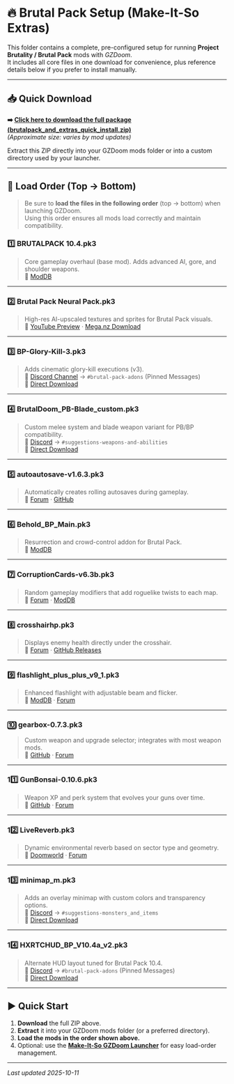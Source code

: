 # 🔥 Brutal Pack Setup (Make-It-So Extras)

This folder contains a complete, pre-configured setup for running **Project Brutality / Brutal Pack** mods with *GZDoom*.  
It includes all core files in one download for convenience, plus reference details below if you prefer to install manually.

---

## 📥 Quick Download

**➡️ [Click here to download the full package (brutalpack_and_extras_quick_install.zip)](https://github.com/BobQuickSaveSmith/Make-It-So-GZDoom-Launcher/raw/main/extras/brutalpacksetup/brutalpack_and_extras_quick_install.zip)**  
*(Approximate size: varies by mod updates)*  

Extract this ZIP directly into your GZDoom mods folder or into a custom directory used by your launcher.

---

## 🧭 Load Order (Top → Bottom)

> Be sure to **load the files in the following order** (top → bottom) when launching GZDoom.  
> Using this order ensures all mods load correctly and maintain compatibility.

### 1️⃣ **BRUTALPACK 10.4.pk3**  
> Core gameplay overhaul (base mod). Adds advanced AI, gore, and shoulder weapons.  
🔗 [ModDB](https://www.moddb.com/addons/brutal-pack1)

---

### 2️⃣ **Brutal Pack Neural Pack.pk3**  
> High-res AI-upscaled textures and sprites for Brutal Pack visuals.  
🔗 [YouTube Preview](https://www.youtube.com/watch?v=XEJTqbG27U4) · [Mega.nz Download](https://mega.nz/folder/04ZSyaRZ#bhhD8MpbOliZxHf9W-aHFg)

---

### 3️⃣ **BP-Glory-Kill-3.pk3**  
> Adds cinematic glory-kill executions (v3).  
🔗 [Discord Channel](https://discord.gg/GczEEGda) → `#brutal-pack-adons` (Pinned Messages)  
🔗 [Direct Download](https://cdn.discordapp.com/attachments/847544765393797171/1380698783087591504/BP-Glory-Kill.pk3)

---

### 4️⃣ **BrutalDoom_PB-Blade_custom.pk3**  
> Custom melee system and blade weapon variant for PB/BP compatibility.  
🔗 [Discord](https://discord.gg/GczEEGda) → `#suggestions-weapons-and-abilities`  
🔗 [Direct Download](https://cdn.discordapp.com/attachments/847855773202776114/1413531810318520421/BrutalDoom_PB-Blade_custom.pk3)

---

### 5️⃣ **autoautosave-v1.6.3.pk3**  
> Automatically creates rolling autosaves during gameplay.  
🔗 [Forum](https://forum.zdoom.org/viewtopic.php?f=43&t=59889) · [GitHub](https://github.com/mmaulwurff/autoautosave)

---

### 6️⃣ **Behold_BP_Main.pk3**  
> Resurrection and crowd-control addon for Brutal Pack.  
🔗 [ModDB](https://www.moddb.com/games/doom/downloads/behold-bp)

---

### 7️⃣ **CorruptionCards-v6.3b.pk3**  
> Random gameplay modifiers that add roguelike twists to each map.  
🔗 [Forum](https://forum.zdoom.org/viewtopic.php?t=67939) · [ModDB](https://www.moddb.com/mods/corruption-cards/downloads/corruptioncards-v63b)

---

### 8️⃣ **crosshairhp.pk3**  
> Displays enemy health directly under the crosshair.  
🔗 [Forum](https://forum.zdoom.org/viewtopic.php?t=60356) · [GitHub Releases](https://github.com/Tekkish/CrosshairHP/releases/tag/v1.28)

---

### 9️⃣ **flashlight_plus_plus_v9_1.pk3**  
> Enhanced flashlight with adjustable beam and flicker.  
🔗 [ModDB](https://www.moddb.com/games/doom/addons/flashlight-plus-plus) · [Forum](https://forum.zdoom.org/viewtopic.php?f=43&t=75585&p=1221621)

---

### 🔟 **gearbox-0.7.3.pk3**  
> Custom weapon and upgrade selector; integrates with most weapon mods.  
🔗 [GitHub](https://github.com/mmaulwurff/gearbox) · [Forum](https://forum.zdoom.org/viewtopic.php?t=71086)

---

### 11️⃣ **GunBonsai-0.10.6.pk3**  
> Weapon XP and perk system that evolves your guns over time.  
🔗 [GitHub](https://github.com/ToxicFrog/doom-mods/releases/tag/gun-bonsai-0.10.6) · [Forum](https://forum.zdoom.org/viewtopic.php?t=76080)

---

### 12️⃣ **LiveReverb.pk3**  
> Dynamic environmental reverb based on sector type and geometry.  
🔗 [Doomworld](https://www.doomworld.com/forum/topic/120740-livereverb-dynamic-reverb-for-all-doom-maps/) · [Forum](https://forum.zdoom.org/viewtopic.php?t=71849)

---

### 13️⃣ **minimap_m.pk3**  
> Adds an overlay minimap with custom colors and transparency options.  
🔗 [Discord](https://discord.gg/GczEEGda) → `#suggestions-monsters_and_items`  
🔗 [Direct Download](https://cdn.discordapp.com/attachments/847044078679359508/1413200124925968385/minimap_m.pk3)

---

### 14️⃣ **HXRTCHUD_BP_V10.4a_v2.pk3**  
> Alternate HUD layout tuned for Brutal Pack 10.4.  
🔗 [Discord](https://discord.gg/GczEEGda) → `#brutal-pack-adons` (Pinned Messages)  
🔗 [Direct Download](https://cdn.discordapp.com/attachments/847544765393797171/1417114209056985138/HXRTCHUD_BP_V10.4a_v2.pk3)

---

## ▶️ Quick Start

1. **Download** the full ZIP above.  
2. **Extract** it into your GZDoom mods folder (or a preferred directory).  
3. **Load the mods in the order shown above.**  
4. Optional: use the [**Make-It-So GZDoom Launcher**](https://github.com/BobQuickSaveSmith/Make-It-So-GZDoom-Launcher) for easy load-order management.

---

_Last updated 2025-10-11_
